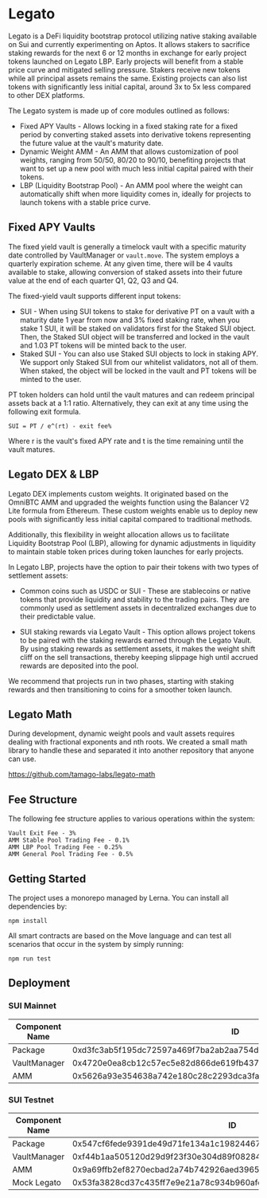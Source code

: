 # Legato

Legato is a DeFi liquidity bootstrap protocol utilizing native staking available on Sui and currently experimenting on Aptos. It allows stakers to sacrifice staking rewards for the next 6 or 12 months in exchange for early project tokens launched on Legato LBP. Early projects will benefit from a stable price curve and mitigated selling pressure. Stakers receive new tokens while all principal assets remains the same. Existing projects can also list tokens with significantly less initial capital, around 3x to 5x less compared to other DEX platforms.

The Legato system is made up of core modules outlined as follows:

- Fixed APY Vaults - Allows locking in a fixed staking rate for a fixed period by converting staked assets into derivative tokens representing the future value at the vault's maturity date.
- Dynamic Weight AMM - An AMM that allows customization of pool weights, ranging from 50/50, 80/20 to 90/10, benefiting projects that want to set up a new pool with much less initial capital paired with their tokens.
- LBP (Liquidity Bootstrap Pool) - An AMM pool where the weight can automatically shift when more liquidity comes in, ideally for projects to launch tokens with a stable price curve.

## Fixed APY Vaults

The fixed yield vault is generally a timelock vault with a specific maturity date controlled by VaultManager or `vault.move`. The system employs a quarterly expiration scheme. At any given time, there will be 4 vaults available to stake, allowing conversion of staked assets into their future value at the end of each quarter Q1, Q2, Q3 and Q4.

The fixed-yield vault supports different input tokens:

- SUI - When using SUI tokens to stake for derivative PT on a vault with a maturity date 1 year from now and 3% fixed staking rate, when you stake 1 SUI, it will be staked on validators first for the Staked SUI object. Then, the Staked SUI object will be transferred and locked in the vault and 1.03 PT tokens will be minted back to the user.
- Staked SUI - You can also use Staked SUI objects to lock in staking APY. We support only Staked SUI from our whitelist validators, not all of them. When staked, the object will be locked in the vault and PT tokens will be minted to the user.

PT token holders can hold until the vault matures and can redeem principal assets back at a 1:1 ratio. Alternatively, they can exit at any time using the following exit formula.

```
SUI = PT / e^(rt) - exit fee%
```
Where r is the vault's fixed APY rate and t is the time remaining until the vault matures.

## Legato DEX & LBP
Legato DEX implements custom weights. It originated based on the OmniBTC AMM and upgraded the weights function using the Balancer V2 Lite formula from Ethereum. These custom weights enable us to deploy new pools with significantly less initial capital compared to traditional methods. 

Additionally, this flexibility in weight allocation allows us to facilitate Liquidity Bootstrap Pool (LBP), allowing for dynamic adjustments in liquidity to maintain stable token prices during token launches for early projects.

In Legato LBP, projects have the option to pair their tokens with two types of settlement assets:

- Common coins such as USDC or SUI - These are stablecoins or native tokens that provide liquidity and stability to the trading pairs. They are commonly used as settlement assets in decentralized exchanges due to their predictable value.

- SUI staking rewards via Legato Vault - This option allows project tokens to be paired with the staking rewards earned through the Legato Vault. By using staking rewards as settlement assets, it makes the weight shift cliff on the sell transactions, thereby keeping slippage high until accrued rewards are deposited into the pool.

We recommend that projects run in two phases, starting with staking rewards and then transitioning to coins for a smoother token launch.

## Legato Math

During development, dynamic weight pools and vault assets requires dealing with fractional exponents and nth roots. We created a small math library to handle these and separated it into another repository that anyone can use.

https://github.com/tamago-labs/legato-math

## Fee Structure

The following fee structure applies to various operations within the system:

```
Vault Exit Fee - 3%
AMM Stable Pool Trading Fee - 0.1%
AMM LBP Pool Trading Fee - 0.25%
AMM General Pool Trading Fee - 0.5%
```

## Getting Started

The project uses a monorepo managed by Lerna. You can install all dependencies by:

```
npm install
```
All smart contracts are based on the Move language and can test all scenarios that occur in the system by simply running:
```
npm run test
```

## Deployment


### SUI Mainnet

Component Name | ID
--- | --- 
Package |  0xd3fc3ab5f195dc72597a469f7ba2ab2aa754d28c6a70b785a6bd65a6b005151d
VaultManager | 0x4720e0ea8cb12c57ec5e82d866de619fb437706e587e048404dd31049635fea2
AMM | 0x5626a93e354638a742e180c28c2293dca3fa0e26bb81f40a21304ef81ae51672

### SUI Testnet

Component Name | ID
--- | --- 
Package | 0x547cf6fede9391de49d71fe134a1c19824467f5826f0cc1843669f26264af5e9 
VaultManager | 0xf44b1aa505120d29d9f23f30e304d89f08284725d07fda643af21b12e0568d12
AMM | 0x9a69ffb2ef8270ecbad2a74b742926aed3965581deeffbd36432a84761f1c753
Mock Legato | 0x53fa3828cd37c435ff7e9e21a78c934b960afe51070427eef866fadb44131e9b





